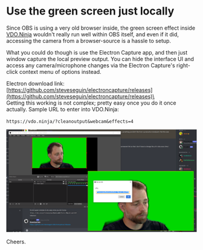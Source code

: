 # Use the green screen just locally

Since OBS is using a very old browser inside, the green screen effect inside [VDO.Ninja](https://vdo.ninja/) wouldn't really run well within OBS itself, and even if it did, accessing the camera from a browser-source is a hassle to setup.

&#x20;What you could do though is use the Electron Capture app, and then just window capture the local preview output. You can hide the interface UI and access any camera/microphone changes via the Electron Capture's right-click context menu of options instead.

Electron download link: [https://github.com/steveseguin/electroncapture/releases](https://github.com/steveseguin/electroncapture/releases)\
\
Getting this working is not complex; pretty easy once you do it once actually. Sample URL to enter into VDO.Ninja:

`https://vdo.ninja/?cleanoutput&webcam&effects=4`

![](<../.gitbook/assets/image (32).png>)

Cheers.
